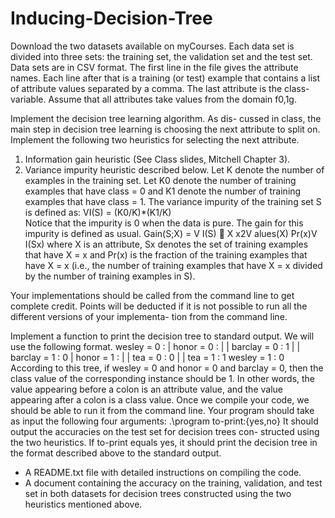 # Inducing-Decision-Tree

Download the two datasets available on myCourses. Each data set is
divided into three sets: the training set, the validation set and the test
set. Data sets are in CSV format. The first line in the file gives the
attribute names. Each line after that is a training (or test) example
that contains a list of attribute values separated by a comma. The last
attribute is the class-variable. Assume that all attributes take values
from the domain f0,1g.

Implement the decision tree learning algorithm. As dis-
cussed in class, the main step in decision tree learning is choosing the
next attribute to split on. Implement the following two heuristics for
selecting the next attribute.
1. Information gain heuristic (See Class slides, Mitchell Chapter 3).
2. Variance impurity heuristic described below.
Let K denote the number of examples in the training set. Let K0
denote the number of training examples that have class = 0 and
K1 denote the number of training examples that have class = 1.
The variance impurity of the training set S is defined as:
VI(S) = (K0/K)*(K1/K)  
Notice that the impurity is 0 when the data is pure. The gain for
this impurity is defined as usual.
Gain(S;X) = V I(S) 􀀀
X
x2V alues(X)
Pr(x)V I(Sx)
where X is an attribute, Sx denotes the set of training examples
that have X = x and Pr(x) is the fraction of the training examples
that have X = x (i.e., the number of training examples that have
X = x divided by the number of training examples in S).

Your implementations should be called from the command
line to get complete credit. Points will be deducted if it is not
possible to run all the different versions of your implementa-
tion from the command line.

Implement a function to print the decision tree to standard output. We
will use the following format.
wesley = 0 :
| honor = 0 :
| | barclay = 0 : 1
| | barclay = 1 : 0
| honor = 1 :
| | tea = 0 : 0
| | tea = 1 : 1
wesley = 1 : 0
According to this tree, if wesley = 0 and honor = 0 and barclay = 0,
then the class value of the corresponding instance should be 1. In other
words, the value appearing before a colon is an attribute value, and the
value appearing after a colon is a class value.
Once we compile your code, we should be able to run it from the
command line. Your program should take as input the following four
arguments:
.\program <training-set> <validation-set> <test-set> <to-print>
to-print:{yes,no} <heuristic>
It should output the accuracies on the test set for decision trees con-
structed using the two heuristics. If to-print equals yes, it should print
the decision tree in the format described above to the standard output.
 - A README.txt file with detailed instructions on compiling the code.
 - A document containing the accuracy on the training, validation, and
test set in both datasets for decision trees constructed using the two
heuristics mentioned above.